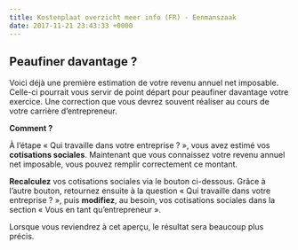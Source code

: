 ```yaml
---
title: Kostenplaat overzicht meer info (FR) - Eenmanszaak
date: 2017-11-21 23:43:33 +0000
---
```

## Peaufiner davantage ?

Voici déjà une première estimation de votre revenu annuel net imposable. Celle-ci pourrait vous servir de point départ pour peaufiner davantage votre exercice. Une correction que vous devrez souvent réaliser au cours de votre carrière d’entrepreneur.

**Comment ?**

À l’étape « Qui travaille dans votre entreprise ? », vous avez estimé vos **cotisations sociales**. Maintenant que vous connaissez votre revenu annuel net imposable, vous pouvez remplir correctement ce montant.

**Recalculez** vos cotisations sociales via le bouton ci-dessous. Grâce à l’autre bouton, retournez ensuite à la question « Qui travaille dans votre entreprise ? », puis **modifiez**, au besoin, vos cotisations sociales dans la section « Vous en tant qu’entrepreneur ».

Lorsque vous reviendrez à cet aperçu, le résultat sera beaucoup plus précis.
